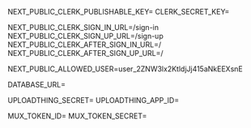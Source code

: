 NEXT_PUBLIC_CLERK_PUBLISHABLE_KEY=
CLERK_SECRET_KEY=

NEXT_PUBLIC_CLERK_SIGN_IN_URL=/sign-in
NEXT_PUBLIC_CLERK_SIGN_UP_URL=/sign-up
NEXT_PUBLIC_CLERK_AFTER_SIGN_IN_URL=/
NEXT_PUBLIC_CLERK_AFTER_SIGN_UP_URL=/

NEXT_PUBLIC_ALLOWED_USER=user_2ZNW3lx2KtldjJj415aNkEEXsnE

DATABASE_URL=

UPLOADTHING_SECRET=
UPLOADTHING_APP_ID=

MUX_TOKEN_ID=
MUX_TOKEN_SECRET=
